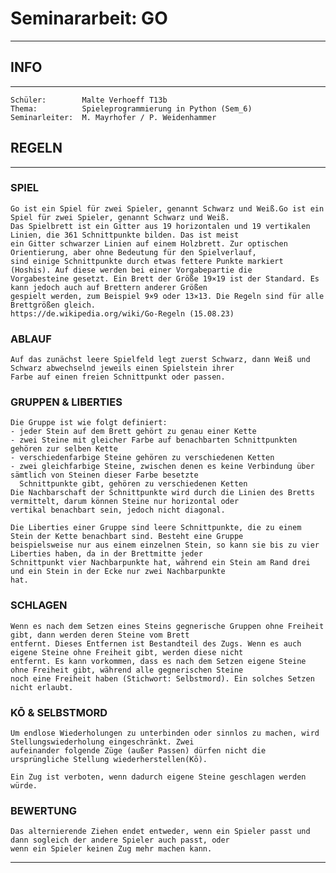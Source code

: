 # Seminararbeit: GO
___
## INFO
___
    Schüler:        Malte Verhoeff T13b
    Thema:          Spieleprogrammierung in Python (Sem_6)
    Seminarleiter:  M. Mayrhofer / P. Weidenhammer
    
## REGELN
___
### SPIEL
    Go ist ein Spiel für zwei Spieler, genannt Schwarz und Weiß.Go ist ein Spiel für zwei Spieler, genannt Schwarz und Weiß.
    Das Spielbrett ist ein Gitter aus 19 horizontalen und 19 vertikalen Linien, die 361 Schnittpunkte bilden. Das ist meist
    ein Gitter schwarzer Linien auf einem Holzbrett. Zur optischen Orientierung, aber ohne Bedeutung für den Spielverlauf,
    sind einige Schnittpunkte durch etwas fettere Punkte markiert (Hoshis). Auf diese werden bei einer Vorgabepartie die
    Vorgabesteine gesetzt. Ein Brett der Größe 19×19 ist der Standard. Es kann jedoch auch auf Brettern anderer Größen
    gespielt werden, zum Beispiel 9×9 oder 13×13. Die Regeln sind für alle Brettgrößen gleich.
    https://de.wikipedia.org/wiki/Go-Regeln (15.08.23)

### ABLAUF
    Auf das zunächst leere Spielfeld legt zuerst Schwarz, dann Weiß und Schwarz abwechselnd jeweils einen Spielstein ihrer
    Farbe auf einen freien Schnittpunkt oder passen.

### GRUPPEN & LIBERTIES
    Die Gruppe ist wie folgt definiert:
    - jeder Stein auf dem Brett gehört zu genau einer Kette
    - zwei Steine mit gleicher Farbe auf benachbarten Schnittpunkten gehören zur selben Kette
    - verschiedenfarbige Steine gehören zu verschiedenen Ketten
    - zwei gleichfarbige Steine, zwischen denen es keine Verbindung über sämtlich von Steinen dieser Farbe besetzte
      Schnittpunkte gibt, gehören zu verschiedenen Ketten
    Die Nachbarschaft der Schnittpunkte wird durch die Linien des Bretts vermittelt, darum können Steine nur horizontal oder
    vertikal benachbart sein, jedoch nicht diagonal.

    Die Liberties einer Gruppe sind leere Schnittpunkte, die zu einem Stein der Kette benachbart sind. Besteht eine Gruppe
    beispielsweise nur aus einem einzelnen Stein, so kann sie bis zu vier Liberties haben, da in der Brettmitte jeder 
    Schnittpunkt vier Nachbarpunkte hat, während ein Stein am Rand drei und ein Stein in der Ecke nur zwei Nachbarpunkte
    hat.

### SCHLAGEN
    Wenn es nach dem Setzen eines Steins gegnerische Gruppen ohne Freiheit gibt, dann werden deren Steine vom Brett
    entfernt. Dieses Entfernen ist Bestandteil des Zugs. Wenn es auch eigene Steine ohne Freiheit gibt, werden diese nicht
    entfernt. Es kann vorkommen, dass es nach dem Setzen eigene Steine ohne Freiheit gibt, während alle gegnerischen Steine
    noch eine Freiheit haben (Stichwort: Selbstmord). Ein solches Setzen nicht erlaubt.

### KŌ & SELBSTMORD
    Um endlose Wiederholungen zu unterbinden oder sinnlos zu machen, wird Stellungswiederholung eingeschränkt. Zwei 
    aufeinander folgende Züge (außer Passen) dürfen nicht die ursprüngliche Stellung wiederherstellen(Kō).

    Ein Zug ist verboten, wenn dadurch eigene Steine geschlagen werden würde.

### BEWERTUNG
    Das alternierende Ziehen endet entweder, wenn ein Spieler passt und dann sogleich der andere Spieler auch passt, oder
    wenn ein Spieler keinen Zug mehr machen kann.

___
